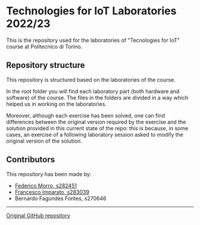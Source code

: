 # Technologies for IoT Laboratories 2022/23

This is the repository used for the laboratories of "Tecnologies for IoT" course
at Politecnico di Torino.

## Repository structure

This repository is structured based on the laboratories of the course.

In the root folder you will find each laboratory part (both hardware and
software) of the course. The files in the folders are divided in a way which
helped us in working on the laboratories.

Moreover, although each exercise has been solved, one can find differences
between the original version required by the exercise and the solution provided
in this current state of the repo: this is because, in some cases, an exercise
of a following laboratory session asked to modify the original version of the
solution.

## Contributors

This repository has been made by:
- [Federico Morro, s282451](https://github.com/FedericoMorro)
- [Francesco Imparato, s283039](https://github.com/fraimparato)
- Bernardo Fagundes Fontes, s270646

<!-- Group 3 -->

- - -

[Original GitHub repository](https://github.com/FedericoMorro/IoT_lab)